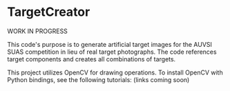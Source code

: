 # TargetCreator

WORK IN PROGRESS

This code's purpose is to generate artificial target images for the AUVSI SUAS competition in lieu of real target photographs. The code references target components and creates all combinations of targets.

This project utilizes OpenCV for drawing operations. To install OpenCV with Python bindings, see the following tutorials:
(links coming soon)
